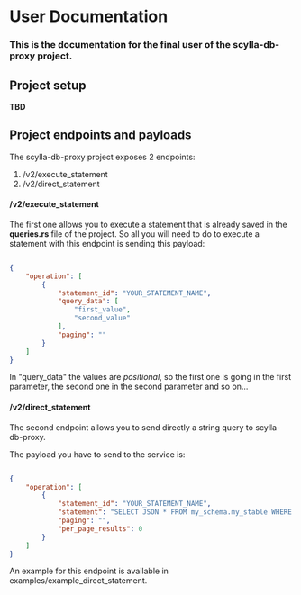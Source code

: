 # User Documentation

### This is the documentation for the final user of the scylla-db-proxy project.

## Project setup

**TBD**

## Project endpoints and payloads

The scylla-db-proxy project exposes 2 endpoints:
1. /v2/execute_statement
2. /v2/direct_statement

#### /v2/execute_statement
The first one allows you to execute a statement that is already saved in the **queries.rs** file of the project.
So all you will need to do to execute a statement with this endpoint is sending this payload:

```json

{
	"operation": [
		{
			"statement_id": "YOUR_STATEMENT_NAME",
			"query_data": [
				"first_value",
				"second_value"
			], 
			"paging": ""
		}
	]
}

```

In "query_data" the values are *positional*, so the first one is going in the first parameter, the second one in the second parameter and so on...

#### /v2/direct_statement
The second endpoint allows you to send directly a string query to scylla-db-proxy. 

The payload you have to send to the service is:

```json

{
	"operation": [
		{
			"statement_id": "YOUR_STATEMENT_NAME",
			"statement": "SELECT JSON * FROM my_schema.my_stable WHERE my_field = 'my_value';",
			"paging": "",
			"per_page_results": 0
		}
	]
}

```

An example for this endpoint is available in examples/example_direct_statement.